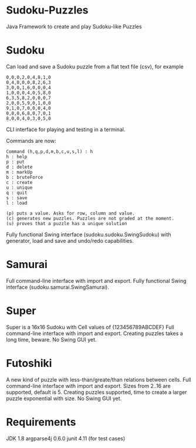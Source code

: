 Sudoku-Puzzles
==============

Java Framework to create and play Sudoku-like Puzzles

Sudoku
======

Can load and save a Sudoku puzzle from a flat text file (csv), for example

    0,0,0,2,0,4,8,1,0
    0,4,0,0,0,8,2,6,3
    3,0,0,1,6,0,0,0,4
    1,0,0,0,4,0,5,8,0
    6,3,5,8,2,0,0,0,7
    2,0,0,5,9,0,1,0,0
    9,1,0,7,0,0,0,4,0
    0,0,0,6,8,0,7,0,1
    8,0,0,4,0,3,0,5,0

CLI interface for playing and testing in a terminal.

Commands are now:

    Command (h,q,p,d,m,b,c,u,s,l) : h
    h : help
    p : put
    d : delete
    m : markUp
    b : bruteForce
    c : create
    u : unique
    q : quit
    s : save
    l : load

    (p) puts a value. Asks for row, column and value. 
    (c) generates new puzzles. Puzzles are not graded at the moment.
    (u) proves that a puzzle has a unique solution


Fully functional Swing interface (sudoku.sudoku.SwingSudoku) with generator, load and save and undo/redo capabilities.

Samurai
=======

Full command-line interface with import and export. Fully functional Swing interface (sudoku.samurai.SwingSamurai).

Super
=====

Super is a 16x16 Sudoku with Cell values of {123456789ABCDEF}
Full command-line interface with import and export. Creating puzzles takes a long time, beware. No Swing GUI yet.

Futoshiki
=========

A new kind of puzzle with less-than/greate/than relations between cells.
Full command-line interface with import and export. Sizes from 2..16 are supported, default is 5.
Creating puzzles supported, time to create a larger puzzle exponential with size.
No Swing GUI yet.


Requirements
============

JDK 1.8 
argparse4j 0.6.0
junit 4.11 (for test cases)
